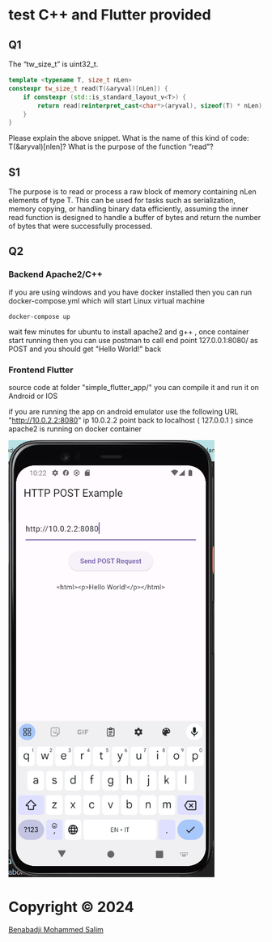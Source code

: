 # test C++ and Flutter provided 

## Q1

The “tw_size_t” is uint32_t.

```cpp
template <typename T, size_t nLen>
constexpr tw_size_t read(T(&aryval)[nLen]) {
    if constexpr (std::is_standard_layout_v<T>) {
        return read(reinterpret_cast<char*>(aryval), sizeof(T) * nLen);
    }
}
```

Please explain the above snippet. What is the name of this kind of code: T(&aryval)[nlen]? What is the purpose of the function “read”?

## S1

The purpose is to read or process a raw block of memory containing nLen elements of type T. This can be used for tasks such as serialization, memory copying, or handling binary data efficiently, assuming the inner read function is designed to handle a buffer of bytes and return the number of bytes that were successfully processed.


## Q2

### Backend Apache2/C++

if you are using windows and you have docker installed then you can run docker-compose.yml which will start Linux virtual machine

```
docker-compose up
```

wait few minutes for ubuntu to install apache2 and g++ , once container start running then you can use postman to call end point 
127.0.0.1:8080/ as POST and you should get "Hello World!" back 

### Frontend Flutter

source code at folder "simple_flutter_app/"
you can compile it and run it on Android or IOS 

if you are running the app on android emulator use the following URL "http://10.0.2.2:8080"
ip 10.0.2.2 point back to localhost ( 127.0.0.1 ) since apache2 is running on docker container


![Android emulator](https://raw.githubusercontent.com/salim97/C-and-Flutter/main/qemu-system-x86_64_F8c2tJa0vX.png)

# Copyright © 2024

[Benabadji Mohammed Salim](https://github.com/salim97)
